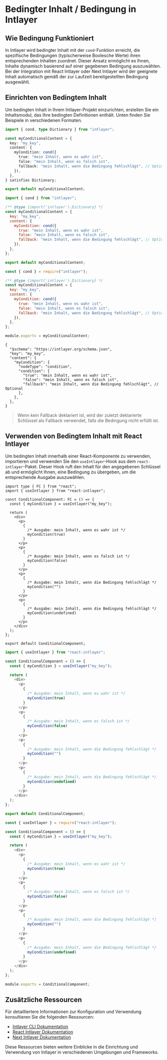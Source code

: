 # Bedingter Inhalt / Bedingung in Intlayer

## Wie Bedingung Funktioniert

In Intlayer wird bedingter Inhalt mit der `cond`-Funktion erreicht, die spezifische Bedingungen (typischerweise Boolesche Werte) ihren entsprechenden Inhalten zuordnet. Dieser Ansatz ermöglicht es Ihnen, Inhalte dynamisch basierend auf einer gegebenen Bedingung auszuwählen. Bei der Integration mit React Intlayer oder Next Intlayer wird der geeignete Inhalt automatisch gemäß der zur Laufzeit bereitgestellten Bedingung ausgewählt.

## Einrichten von Bedingtem Inhalt

Um bedingten Inhalt in Ihrem Intlayer-Projekt einzurichten, erstellen Sie ein Inhaltsmodul, das Ihre bedingten Definitionen enthält. Unten finden Sie Beispiele in verschiedenen Formaten.

```typescript fileName="**/*.content.ts" contentDeclarationFormat="typescript"
import { cond, type Dictionary } from "intlayer";

const myConditionalContent = {
  key: "my_key",
  content: {
    myCondition: cond({
      true: "mein Inhalt, wenn es wahr ist",
      false: "mein Inhalt, wenn es falsch ist",
      fallback: "mein Inhalt, wenn die Bedingung fehlschlägt", // Optional
    }),
  },
} satisfies Dictionary;

export default myConditionalContent;
```

```javascript fileName="**/*.content.mjs" contentDeclarationFormat="esm"
import { cond } from "intlayer";

/** @type {import('intlayer').Dictionary} */
const myConditionalContent = {
  key: "my_key",
  content: {
    myCondition: cond({
      true: "mein Inhalt, wenn es wahr ist",
      false: "mein Inhalt, wenn es falsch ist",
      fallback: "mein Inhalt, wenn die Bedingung fehlschlägt", // Optional
    }),
  },
};

export default myConditionalContent;
```

```javascript fileName="**/*.content.cjs" contentDeclarationFormat="commonjs"
const { cond } = require("intlayer");

/** @type {import('intlayer').Dictionary} */
const myConditionalContent = {
  key: "my_key",
  content: {
    myCondition: cond({
      true: "mein Inhalt, wenn es wahr ist",
      false: "mein Inhalt, wenn es falsch ist",
      fallback: "mein Inhalt, wenn die Bedingung fehlschlägt", // Optional
    }),
  },
};

module.exports = myConditionalContent;
```

```json5 fileName="**/*.content.json" contentDeclarationFormat="json"
{
  "$schema": "https://intlayer.org/schema.json",
  "key": "my_key",
  "content": {
    "myCondition": {
      "nodeType": "condition",
      "condition": {
        "true": "mein Inhalt, wenn es wahr ist",
        "false": "mein Inhalt, wenn es falsch ist",
        "fallback": "mein Inhalt, wenn die Bedingung fehlschlägt", // Optional
      },
    },
  },
}
```

> Wenn kein Fallback deklariert ist, wird der zuletzt deklarierte Schlüssel als Fallback verwendet, falls die Bedingung nicht erfüllt ist.

## Verwenden von Bedingtem Inhalt mit React Intlayer

Um bedingten Inhalt innerhalb einer React-Komponente zu verwenden, importieren und verwenden Sie den `useIntlayer`-Hook aus dem `react-intlayer`-Paket. Dieser Hook ruft den Inhalt für den angegebenen Schlüssel ab und ermöglicht Ihnen, eine Bedingung zu übergeben, um die entsprechende Ausgabe auszuwählen.

```tsx fileName="**/*.tsx" codeFormat="typescript"
import type { FC } from "react";
import { useIntlayer } from "react-intlayer";

const ConditionalComponent: FC = () => {
  const { myCondition } = useIntlayer("my_key");

  return (
    <div>
      <p>
        {
          /* Ausgabe: mein Inhalt, wenn es wahr ist */
          myCondition(true)
        }
      </p>
      <p>
        {
          /* Ausgabe: mein Inhalt, wenn es falsch ist */
          myCondition(false)
        }
      </p>
      <p>
        {
          /* Ausgabe: mein Inhalt, wenn die Bedingung fehlschlägt */
          myCondition("")
        }
      </p>
      <p>
        {
          /* Ausgabe: mein Inhalt, wenn die Bedingung fehlschlägt */
          myCondition(undefined)
        }
      </p>
    </div>
  );
};

export default ConditionalComponent;
```

```javascript fileName="**/*.mjx" codeFormat="esm"
import { useIntlayer } from "react-intlayer";

const ConditionalComponent = () => {
  const { myCondition } = useIntlayer("my_key");

  return (
    <div>
      <p>
        {
          /* Ausgabe: mein Inhalt, wenn es wahr ist */
          myCondition(true)
        }
      </p>
      <p>
        {
          /* Ausgabe: mein Inhalt, wenn es falsch ist */
          myCondition(false)
        }
      </p>
      <p>
        {
          /* Ausgabe: mein Inhalt, wenn die Bedingung fehlschlägt */
          myCondition("")
        }
      </p>
      <p>
        {
          /* Ausgabe: mein Inhalt, wenn die Bedingung fehlschlägt */
          myCondition(undefined)
        }
      </p>
    </div>
  );
};

export default ConditionalComponent;
```

```javascript fileName="**/*.cjs" codeFormat="commonjs"
const { useIntlayer } = require("react-intlayer");

const ConditionalComponent = () => {
  const { myCondition } = useIntlayer("my_key");

  return (
    <div>
      <p>
        {
          /* Ausgabe: mein Inhalt, wenn es wahr ist */
          myCondition(true)
        }
      </p>
      <p>
        {
          /* Ausgabe: mein Inhalt, wenn es falsch ist */
          myCondition(false)
        }
      </p>
      <p>
        {
          /* Ausgabe: mein Inhalt, wenn die Bedingung fehlschlägt */
          myCondition("")
        }
      </p>
      <p>
        {
          /* Ausgabe: mein Inhalt, wenn die Bedingung fehlschlägt */
          myCondition(undefined)
        }
      </p>
    </div>
  );
};

module.exports = ConditionalComponent;
```

## Zusätzliche Ressourcen

Für detailliertere Informationen zur Konfiguration und Verwendung konsultieren Sie die folgenden Ressourcen:

- [Intlayer CLI Dokumentation](https://github.com/aymericzip/intlayer/blob/main/docs/de/intlayer_cli.md)
- [React Intlayer Dokumentation](https://github.com/aymericzip/intlayer/blob/main/docs/de/intlayer_with_create_react_app.md)
- [Next Intlayer Dokumentation](https://github.com/aymericzip/intlayer/blob/main/docs/de/intlayer_with_nextjs_15.md)

Diese Ressourcen bieten weitere Einblicke in die Einrichtung und Verwendung von Intlayer in verschiedenen Umgebungen und Frameworks.
